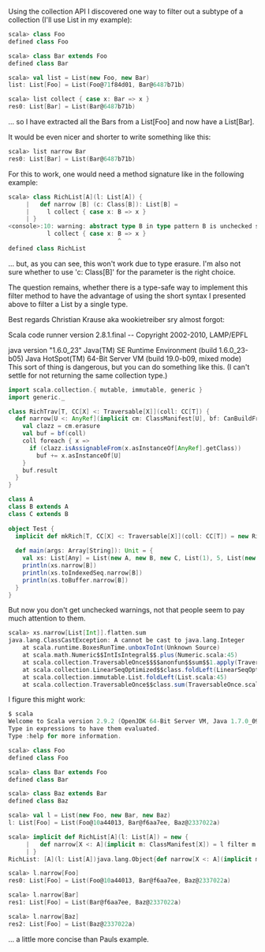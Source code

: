 Using the collection API I discovered one way to filter out a subtype of a collection (I'll use List in my example):

```scala
scala> class Foo
defined class Foo

scala> class Bar extends Foo
defined class Bar

scala> val list = List(new Foo, new Bar)
list: List[Foo] = List(Foo@71f84d01, Bar@6487b71b)

scala> list collect { case x: Bar => x }
res0: List[Bar] = List(Bar@6487b71b)
```

... so I have extracted all the Bars from a List[Foo] and now have a List[Bar].


It would be even nicer and shorter to write something like this:

```scala
scala> list narrow Bar
res0: List[Bar] = List(Bar@6487b71b)
```

For this to work, one would need a method signature like in the following example:

```scala
scala> class RichList[A](l: List[A]) {
     |   def narrow [B] (c: Class[B]): List[B] =
     |     l collect { case x: B => x }
     | }
<console>:10: warning: abstract type B in type pattern B is unchecked since it is eliminated by erasure
           l collect { case x: B => x }
                               ^
defined class RichList
```

... but, as you can see, this won't work due to type erasure. I'm also not sure whether to use 'c: Class[B]' for the parameter is the right choice.

The question remains, whether there is a type-safe way to implement this filter method to have the advantage of using the short syntax I presented above to filter a List by a single type.


Best regards
Christian Krause aka wookietreiber
sry almost forgot:

Scala code runner version 2.8.1.final -- Copyright 2002-2010, LAMP/EPFL

java version "1.6.0_23"
Java(TM) SE Runtime Environment (build 1.6.0_23-b05)
Java HotSpot(TM) 64-Bit Server VM (build 19.0-b09, mixed mode)
This sort of thing is dangerous, but you can do something like this.  (I can't settle for not returning the same collection type.)
```scala
import scala.collection.{ mutable, immutable, generic }
import generic._

class RichTrav[T, CC[X] <: Traversable[X]](coll: CC[T]) {
  def narrow[U <: AnyRef](implicit cm: ClassManifest[U], bf: CanBuildFrom[CC[T], U, CC[U]]): CC[U] = {
    val clazz = cm.erasure
    val buf = bf(coll)
    coll foreach { x =>
      if (clazz.isAssignableFrom(x.asInstanceOf[AnyRef].getClass))
        buf += x.asInstanceOf[U]
    }
    buf.result
  }
}

class A
class B extends A
class C extends B
  
object Test {
  implicit def mkRich[T, CC[X] <: Traversable[X]](coll: CC[T]) = new RichTrav[T, CC](coll)
  
  def main(args: Array[String]): Unit = {
    val xs: List[Any] = List(new A, new B, new C, List(1), 5, List(new A))
    println(xs.narrow[B])
    println(xs.toIndexedSeq.narrow[B])
    println(xs.toBuffer.narrow[B])
  }
}
```
But now you don't get unchecked warnings, not that people seem to pay much attention to them.
```scala
scala> xs.narrow[List[Int]].flatten.sum
java.lang.ClassCastException: A cannot be cast to java.lang.Integer
	at scala.runtime.BoxesRunTime.unboxToInt(Unknown Source)
	at scala.math.Numeric$$IntIsIntegral$$.plus(Numeric.scala:45)
	at scala.collection.TraversableOnce$$$$anonfun$$sum$$1.apply(TraversableOnce.scala:322)
	at scala.collection.LinearSeqOptimized$$class.foldLeft(LinearSeqOptimized.scala:113)
	at scala.collection.immutable.List.foldLeft(List.scala:45)
	at scala.collection.TraversableOnce$$class.sum(TraversableOnce.scala:322)
```
I figure this might work:

```scala
$ scala
Welcome to Scala version 2.9.2 (OpenJDK 64-Bit Server VM, Java 1.7.0_09).
Type in expressions to have them evaluated.
Type :help for more information.

scala> class Foo
defined class Foo

scala> class Bar extends Foo
defined class Bar

scala> class Baz extends Bar
defined class Baz

scala> val l = List(new Foo, new Bar, new Baz)
l: List[Foo] = List(Foo@10a44013, Bar@f6aa7ee, Baz@2337022a)

scala> implicit def RichList[A](l: List[A]) = new {
     |   def narrow[X <: A](implicit m: ClassManifest[X]) = l filter m.erasure.isInstance
     | }
RichList: [A](l: List[A])java.lang.Object{def narrow[X <: A](implicit m: ClassManifest[X]): List[A]}

scala> l.narrow[Foo]
res0: List[Foo] = List(Foo@10a44013, Bar@f6aa7ee, Baz@2337022a)

scala> l.narrow[Bar]
res1: List[Foo] = List(Bar@f6aa7ee, Baz@2337022a)

scala> l.narrow[Baz]
res2: List[Foo] = List(Baz@2337022a)
```

... a little more concise than Pauls example.
